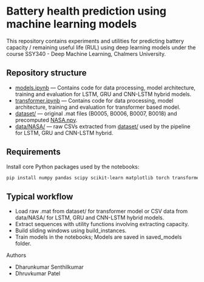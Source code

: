 # Battery health prediction using machine learning models

This repository contains experiments and utilities for predicting battery capacity / remaining useful life (RUL) using deep learning models under the course SSY340 - Deep Machine Learning, Chalmers University.

## Repository structure
- [models.ipynb](models.ipynb) — Contains code for data processing, model architecture, training and evaluation for LSTM, GRU and CNN-LSTM hybrid models.
- [transformer.ipynb](transformer.ipynb) — Contains code for data processing, model architecture, training and evaluation for transformer based model.
- [dataset/](dataset/) — original .mat files (B0005, B0006, B0007, B0018) and precomputed [NASA.npy](dataset/NASA.npy).
- [data/NASA/](data/NASA/) — raw CSVs extracted from [dataset/](dataset) used by the pipeline for LSTM, GRU and CNN-LSTM hybrid.

## Requirements
Install core Python packages used by the notebooks:
```sh
pip install numpy pandas scipy scikit-learn matplotlib torch transformers
```

## Typical workflow
- Load raw .mat from dataset/ for transformer model or CSV data from data/NASA/ for LSTM, GRU and CNN-LSTM hybrid models.
- Extract sequences with utility functions involving extracting capacity.
- Build sliding windows using build_instances.
- Train models in the notebooks; Models are saved in saved_models folder.

Authors
- Dharunkumar Senthilkumar
- Dhruvkumar Patel
